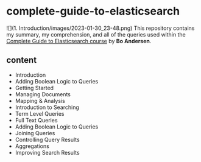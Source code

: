 # complete-guide-to-elasticsearch
![](1. Introduction/images/2023-01-30_23-48.png)
This repository contains my summary, my comprehension, and all of the queries used within the [Complete Guide to Elasticsearch course](https://l.codingexplained.com/r/elasticsearch-course?src=github) by **Bo Andersen**.

## content

- Introduction
- Adding Boolean Logic to Queries
- Getting Started
- Managing Documents
- Mapping & Analysis
- Introduction to Searching
- Term Level Queries 
- Full Text Queries
- Adding Boolean Logic to Queries
- Joining Queries
- Controlling Query Results
- Aggregations
- Improving Search Results
